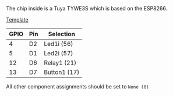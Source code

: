 The chip inside is a Tuya TYWE3S which is based on the ESP8266.

[Template](https://templates.blakadder.com/mjswitch.html)

| GPIO | Pin | Selection |
| ---- | --- | --------- |
| 4 | D2 | Led1i (56)   |
| 5 | D1 | Led2i (57)   |
| 12 | D6 | Relay1 (21)  |
| 13 | D7 | Button1 (17) |

All other component assignments should be set to `None (0)`
